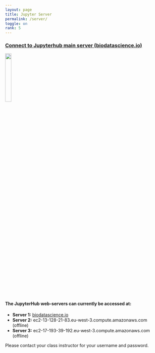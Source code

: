 ```yaml
---
layout: page
title: Jupyter Server
permalink: /server/
toggle: on
rank: 5
---
```


<h3> <a href="https://www.biodatascience.io">Connect to Jupyterhub main server (biodatascience.io)</a> </h3>



<p>
  <a hef="https://www.biodatascience.io">
    <img class="float-center" width="20%"  src="{{ 'JH.png' | prepend: site.images_dir | prepend: site.baseurl }}" >
  </a>
</p>



#### The JupyterHub web-servers can currently be accessed at:
  - **Server 1:** <a href="https://www.biodatascience.io"> biodatascience.io</a>
  - **Server 2:** ec2-13-128-21-83.eu-west-3.compute.amazonaws.com (offline)
  - **Server 3:** ec2-17-193-39-192.eu-west-3.compute.amazonaws.com (offline)

Please contact your class instructor for your username and password. 
